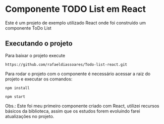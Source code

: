 # Componente TODO List em React

Este é um projeto de exemplo utilizado React onde foi construído um componente ToDo List

## Executando o projeto

Para baixar o projeto execute 

`https://github.com/rafaeldiassoares/Todo-list-react.git`

Para rodar o projeto com o componente é necessário acessar a raiz do projeto e executar
os comandos: 

`npm install`

`npm start`

Obs.: Este foi meu primeiro componente criado com React, utilizei recursos básicos da biblioteca, assim 
que os estudos forem evoluindo farei atualizações no projeto.
